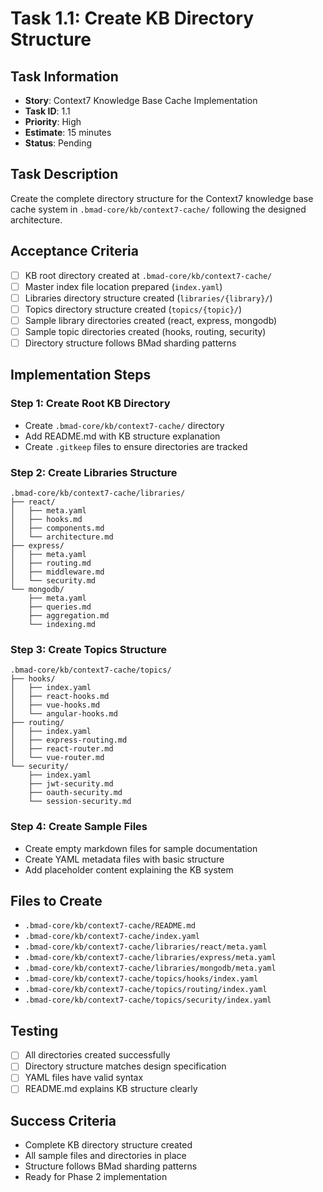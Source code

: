 # Task 1.1: Create KB Directory Structure

## Task Information
- **Story**: Context7 Knowledge Base Cache Implementation
- **Task ID**: 1.1
- **Priority**: High
- **Estimate**: 15 minutes
- **Status**: Pending

## Task Description
Create the complete directory structure for the Context7 knowledge base cache system in `.bmad-core/kb/context7-cache/` following the designed architecture.

## Acceptance Criteria
- [ ] KB root directory created at `.bmad-core/kb/context7-cache/`
- [ ] Master index file location prepared (`index.yaml`)
- [ ] Libraries directory structure created (`libraries/{library}/`)
- [ ] Topics directory structure created (`topics/{topic}/`)
- [ ] Sample library directories created (react, express, mongodb)
- [ ] Sample topic directories created (hooks, routing, security)
- [ ] Directory structure follows BMad sharding patterns

## Implementation Steps

### Step 1: Create Root KB Directory
- Create `.bmad-core/kb/context7-cache/` directory
- Add README.md with KB structure explanation
- Create `.gitkeep` files to ensure directories are tracked

### Step 2: Create Libraries Structure
```
.bmad-core/kb/context7-cache/libraries/
├── react/
│   ├── meta.yaml
│   ├── hooks.md
│   ├── components.md
│   └── architecture.md
├── express/
│   ├── meta.yaml
│   ├── routing.md
│   ├── middleware.md
│   └── security.md
└── mongodb/
    ├── meta.yaml
    ├── queries.md
    ├── aggregation.md
    └── indexing.md
```

### Step 3: Create Topics Structure
```
.bmad-core/kb/context7-cache/topics/
├── hooks/
│   ├── index.yaml
│   ├── react-hooks.md
│   ├── vue-hooks.md
│   └── angular-hooks.md
├── routing/
│   ├── index.yaml
│   ├── express-routing.md
│   ├── react-router.md
│   └── vue-router.md
└── security/
    ├── index.yaml
    ├── jwt-security.md
    ├── oauth-security.md
    └── session-security.md
```

### Step 4: Create Sample Files
- Create empty markdown files for sample documentation
- Create YAML metadata files with basic structure
- Add placeholder content explaining the KB system

## Files to Create
- `.bmad-core/kb/context7-cache/README.md`
- `.bmad-core/kb/context7-cache/index.yaml`
- `.bmad-core/kb/context7-cache/libraries/react/meta.yaml`
- `.bmad-core/kb/context7-cache/libraries/express/meta.yaml`
- `.bmad-core/kb/context7-cache/libraries/mongodb/meta.yaml`
- `.bmad-core/kb/context7-cache/topics/hooks/index.yaml`
- `.bmad-core/kb/context7-cache/topics/routing/index.yaml`
- `.bmad-core/kb/context7-cache/topics/security/index.yaml`

## Testing
- [ ] All directories created successfully
- [ ] Directory structure matches design specification
- [ ] YAML files have valid syntax
- [ ] README.md explains KB structure clearly

## Success Criteria
- Complete KB directory structure created
- All sample files and directories in place
- Structure follows BMad sharding patterns
- Ready for Phase 2 implementation
